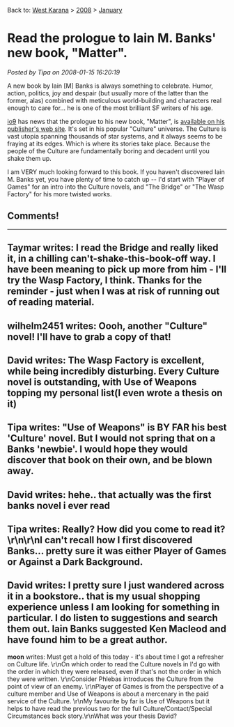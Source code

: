 Back to: [West Karana](/posts/westkarana.md) > [2008](/posts/2008/westkarana.md) > [January](./westkarana.md)
# Read the prologue to Iain M. Banks' new book, "Matter".

*Posted by Tipa on 2008-01-15 16:20:19*

A new book by Iain [M] Banks is always something to celebrate. Humor, action, politics, joy and despair (but usually more of the latter than the former, alas) combined with meticulous world-building and characters real enough to care for... he is one of the most brilliant SF writers of his age.

[io9](http://io9.com/345124/free-peek-at-iain-m-banks-new-culture-novel-matter) has news that the prologue to his new book, "Matter", is [available on his publisher's web site](http://www.orbitbooks.net/matter-extract). It's set in his popular "Culture" universe. The Culture is vast utopia spanning thousands of star systems, and it always seems to be fraying at its edges. Which is where its stories take place. Because the people of the Culture are fundamentally boring and decadent until you shake them up.

I am VERY much looking forward to this book. If you haven't discovered Iain M. Banks yet, you have plenty of time to catch up -- I'd start with "Player of Games" for an intro into the Culture novels, and "The Bridge" or "The Wasp Factory" for his more twisted works.

## Comments!
---
**Taymar** writes: I read the Bridge and really liked it, in a chilling can't-shake-this-book-off way. I have been meaning to pick up more from him - I'll try the Wasp Factory, I think. Thanks for the reminder - just when I was at risk of running out of reading material.
---
**wilhelm2451** writes: Oooh, another "Culture" novel!  I'll have to grab a copy of that!
---
**David** writes: The Wasp Factory is excellent, while being incredibly disturbing.  Every Culture novel is outstanding, with Use of Weapons topping my personal list(I even wrote a thesis on it)
---
**Tipa** writes: "Use of Weapons" is BY FAR his best 'Culture' novel. But I would not spring that on a Banks 'newbie'. I would hope they would discover that book on their own, and be blown away.
---
**David** writes: hehe.. that actually was the first banks novel i ever read
---
**Tipa** writes: Really? How did you come to read it?\r\n\r\nI can't recall how I first discovered Banks... pretty sure it was either Player of Games or Against a Dark Background.
---
**David** writes: I pretty sure I just wandered across it in a bookstore.. that is my usual shopping experience unless I am looking for something in particular. I do listen to suggestions and search them out. Iain Banks suggested Ken Macleod and have found him to be a great author.
---
**moon** writes: Must get a hold of this today - it's about time I got a refresher on Culture life. \r\nOn which order to read the Culture novels in I'd go with the order in which they were released, even if that's not the order in which they were written. \r\nConsider Phlebas introduces the Culture from the point of view of an enemy. \r\nPlayer of Games is from the perspective of a culture member and Use of Weapons is about a mercenary in the paid service of the Culture. \r\nMy favourite by far is Use of Weapons but it helps to have read the previous two for the full Culture/Contact/Special Circumstances back story.\r\nWhat was your thesis David?
